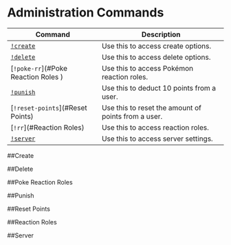 # Administration Commands



| Command                             | Description                                         |
| ----------------------------------- | --------------------------------------------------- |
| [`!create`](#Create)                | Use this to access create options.                  |
| [`!delete`](#Delete)                | Use this to access delete options.                  |
| [`!poke-rr`](#Poke Reaction Roles ) | Use this to access Pokémon reaction roles.          |
| [`!punish`](#Punish)                | Use this to deduct 10 points from a user.           |
| [`!reset-points`](#Reset Points)    | Use this to reset the amount of points from a user. |
| [`!rr`](#Reaction Roles)            | Use this to access reaction roles.                  |
| [`!server`](#Server)                | Use this to access server settings.                 |



##Create

##Delete

##Poke Reaction Roles

##Punish

##Reset Points

##Reaction Roles

##Server


